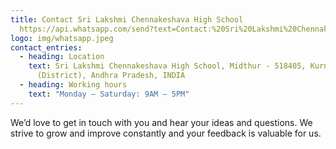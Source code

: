 ```yaml
---
title: Contact Sri Lakshmi Chennakeshava High School
  https://api.whatsapp.com/send?text=Contact:%20Sri%20Lakshmi%20Chennakeshava%20high%20school&phone=919963322119
logo: img/whatsapp.jpeg
contact_entries:
  - heading: Location
    text: Sri Lakshmi Chennakeshava High School, Midthur - 518405, Kurnool
      (District), Andhra Pradesh, INDIA
  - heading: Working hours
    text: "Monday – Saturday: 9AM – 5PM"
---
```

We’d love to get in touch with you and hear your ideas and
questions. We strive to grow and improve constantly and your feedback
is valuable for us.